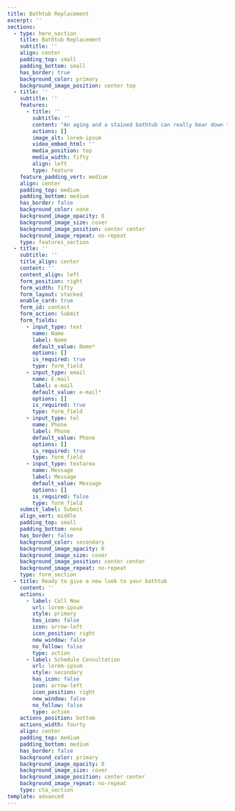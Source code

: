 ```yaml
---
title: Bathtub Replacement
excerpt: ''
sections:
  - type: hero_section
    title: Bathtub Replacement
    subtitle: ''
    align: center
    padding_top: small
    padding_bottom: small
    has_border: true
    background_color: primary
    background_image_position: center top
  - title: ''
    subtitle: ''
    features:
      - title: ''
        subtitle: ''
        content: "An aging and a stained bathtub can really bear down the looks of your bathroom. A tub replacement will solve the matter, but you would possibly not feel up to the task. Fortunately, HomeServiceWhiz features a skilled team of bathtub replacement professionals able to update your bathroom.\n\n\n\nOur well-trained and courteous installers will pry away the old tub and eliminate it properly. We'll evaluate your plumbing and update it as required for the new bathtub. We maintain a clean worksite and respect our customers' homes.\n\n**Tips for replacing your bathroom**\n\nThinking about remodeling your bathroom? Summer is that the perfect time to try and do so – it allows you to revamp your space before the upcoming holidays arrive. If you're not entirely sure what you would like for your bathroom or where to start, inspect these 10 tips for the project. And if you've got the other questions, be happy to offer our bath solutions experts a call.\n\n**1. CREATE A BUDGET**\n\nThe first and foremost thing you ought to do before renovating your bathroom is to establish a budget. There's always the prospect of a renovation bringing surprises, and it's better to be prepared than to spend quite you would like to.\n\n**2. GO GREEN**\n\nWhen you prefer to go green, the environment won't be the sole thing that benefits from it – you'll too. Environmentally friendly products not only look great, but they perform well, are better for your health, and may prevent money on your water and energy bills.\n\n**3. DON'T ATTEMPT TO DO EVERYTHING YOURSELF**\n\nYou may be a handy person, but if you're unacquainted with any stage of a toilet renovation, don't attempt to roll in the hay yourself; you'll find yourself causing more harm than good.\_\n\n**4. KEEP YOUR PLUMBING**\n\nWhile you'll be tempted to swap your sink and your toilet, you'll save tons of cash if you only keep them where they're. Moving plumbing fixtures can't only be a hassle, but it can quickly add up in cost.\n\n**5. CALL US FOR YOUR SHOWER OR TUB REPLACEMENT**\n\nAt BRAND NAME, we will replace your shower or bathtub (or convert your tub to a shower) in only one day! You won't need to click to a large number of a toilet for days on end. Plus, our bathtubs and showers are made up of crack-resistant, mold-resistant, long-lasting materials.\n\n**6. DON'T FORGET YOUR LIGHTING**\n\nYou don't want to finish up with a totally renovated bathroom paired with outdated lighting. Save the lighting task for last so you'll get a pity for your new bathroom. Then, consider all of your options, including ambient lighting, accent lighting, vanity lighting, and more.\n\n**7. TRY VERTICAL STORAGE**\n\nBathrooms usually aren't the most important rooms in your home, so cash in on the smaller space you've got and check out some vertical storage options. You'll use your space more wisely and open up your bathroom, so it's larger than it is.\n\n8\\*\\*. FIND A BOLD MIRROR\\*\\*\n\nIf your bathtub or sink isn't the toilet piece that creates a press release, find a bold mirror to feature some pizzazz. Mirrors also will make your bathroom look larger, so don't be afraid to experiment.\n\nFor conversions and new installations, trust BRAND NAME. Our bath experts can assist you in planning out your perfect update – give us a call today.\n\n**Excellent selection of acrylic bathtubs**\n\nThe replacement bathtubs that we install are made from 100% durable acrylic. As a bonus, acrylic tubs are easier to stay clean because they resist mold and mildew. All of this suggests that you'll enjoy a beautiful tub that needs less scrubbing within the years to return. At BRAND NAME , we gladly provide a lifetime warranty on every bathtub replacement service we offer.\n\nYou'll upgrade to a replacement look or choose one that matches your existing color scheme. Finishes are available traditional options like marble, tile, or granite, also as stylish modern colors.\n\nThe bathtub selection at HomeServiceWhiz also includes deep bathtub models. With a deep tub, you'll sink completely into a soothing hot bath.\_\n\n**Choose us for your bathtub replacement**\n\nBRAND NAME has earned thousands of consumers' trust due to our commitment to total customer satisfaction. Once you contact us, a home remodeling expert will visit your home. We'll measure your space and present samples so that you'll choose a finish. You'll haven't any trouble finding an excellent New Look for your bathroom.\_\n"
        actions: []
        image_alt: lorem-ipsum
        video_embed_html: ''
        media_position: top
        media_width: fifty
        align: left
        type: feature
    feature_padding_vert: medium
    align: center
    padding_top: medium
    padding_bottom: medium
    has_border: false
    background_color: none
    background_image_opacity: 0
    background_image_size: cover
    background_image_position: center center
    background_image_repeat: no-repeat
    type: features_section
  - title: ''
    subtitle: ''
    title_align: center
    content: ''
    content_align: left
    form_position: right
    form_width: fifty
    form_layout: stacked
    enable_card: true
    form_id: contact
    form_action: Submit
    form_fields:
      - input_type: text
        name: Name
        label: Name
        default_value: Name*
        options: []
        is_required: true
        type: form_field
      - input_type: email
        name: E-mail
        label: e-mail
        default_value: e-mail*
        options: []
        is_required: true
        type: form_field
      - input_type: tel
        name: Phone
        label: Phone
        default_value: Phone
        options: []
        is_required: true
        type: form_field
      - input_type: textarea
        name: Message
        label: Message
        default_value: Message
        options: []
        is_required: false
        type: form_field
    submit_label: Submit
    align_vert: middle
    padding_top: small
    padding_bottom: none
    has_border: false
    background_color: secondary
    background_image_opacity: 0
    background_image_size: cover
    background_image_position: center center
    background_image_repeat: no-repeat
    type: form_section
  - title: Ready to give a new look to your bathtub
    content: ''
    actions:
      - label: Call Now
        url: lorem-ipsum
        style: primary
        has_icon: false
        icon: arrow-left
        icon_position: right
        new_window: false
        no_follow: false
        type: action
      - label: Schedule Consultation
        url: lorem-ipsum
        style: secondary
        has_icon: false
        icon: arrow-left
        icon_position: right
        new_window: false
        no_follow: false
        type: action
    actions_position: bottom
    actions_width: fourty
    align: center
    padding_top: medium
    padding_bottom: medium
    has_border: false
    background_color: primary
    background_image_opacity: 0
    background_image_size: cover
    background_image_position: center center
    background_image_repeat: no-repeat
    type: cta_section
template: advanced
---
```

